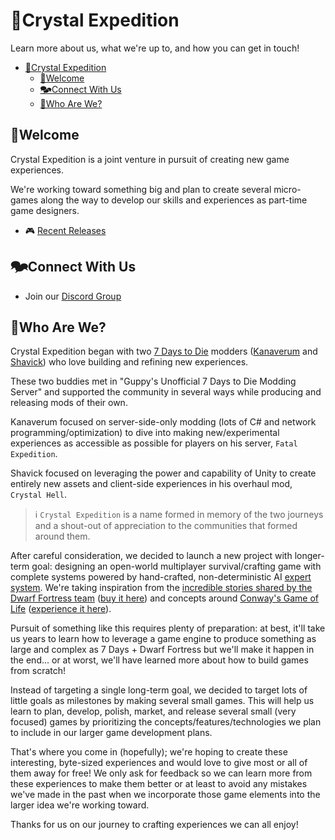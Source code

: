 # 💎Crystal Expedition

Learn more about us, what we're up to, and how you can get in touch!

- [💎Crystal Expedition](#crystal-expedition)
  - [👋Welcome](#welcome)
  - [🗫Connect With Us](#connect-with-us)
  - [👥Who Are We?](#who-are-we)

## 👋Welcome

Crystal Expedition is a joint venture in pursuit of creating new game experiences.

We're working toward something big and plan to create several micro-games along the way to develop our skills and experiences as part-time game designers.

- 🎮 [Recent Releases](https://github.com/orgs/crystal-expedition/discussions/categories/announcements)

## 🗫Connect With Us

- Join our [Discord Group](http://discord.cryxp.com)

## 👥Who Are We?

Crystal Expedition began with two [7 Days to Die](https://7daystodie.com/) modders ([Kanaverum](https://github.com/jonathan-robertson) and [Shavick](https://github.com/Shavick)) who love building and refining new experiences.

These two buddies met in "Guppy's Unofficial 7 Days to Die Modding Server" and supported the community in several ways while producing and releasing mods of their own.

Kanaverum focused on server-side-only modding (lots of C# and network programming/optimization) to dive into making new/experimental experiences as accessible as possible for players on his server, `Fatal Expedition`.

Shavick focused on leveraging the power and capability of Unity to create entirely new assets and client-side experiences in his overhaul mod, `Crystal Hell`.

> ℹ️ `Crystal Expedition` is a name formed in memory of the two journeys and a shout-out of appreciation to the communities that formed around them.

After careful consideration, we decided to launch a new project with longer-term goal: designing an open-world multiplayer survival/crafting game with complete systems powered by hand-crafted, non-deterministic AI [expert system](https://en.wikipedia.org/wiki/Expert_system). We're taking inspiration from the [incredible stories shared by the Dwarf Fortress team](https://www.eurogamer.net/why-dwarf-fortress-started-killing-cats) ([buy it here](https://store.steampowered.com/app/975370/Dwarf_Fortress/)) and concepts around [Conway's Game of Life](https://en.wikipedia.org/wiki/Conway%27s_Game_of_Life) ([experience it here](https://playgameoflife.com/)).

Pursuit of something like this requires plenty of preparation: at best, it'll take us years to learn how to leverage a game engine to produce something as large and complex as 7 Days + Dwarf Fortress but we'll make it happen in the end... or at worst, we'll have learned more about how to build games from scratch!

Instead of targeting a single long-term goal, we decided to target lots of little goals as milestones by making several small games. This will help us learn to plan, develop, polish, market, and release several small (very focused) games by prioritizing the concepts/features/technologies we plan to include in our larger game development plans.

That's where you come in (hopefully); we're hoping to create these interesting, byte-sized experiences and would love to give most or all of them away for free! We only ask for feedback so we can learn more from these experiences to make them better or at least to avoid any mistakes we've made in the past when we incorporate those game elements into the larger idea we're working toward.

Thanks for us on our journey to crafting experiences we can all enjoy!

